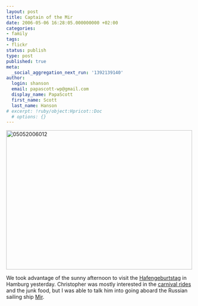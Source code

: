 ```yaml
---
layout: post
title: Captain of the Mir
date: 2006-05-06 16:28:05.000000000 +02:00
categories:
- family
tags:
- flickr
status: publish
type: post
published: true
meta:
  _social_aggregation_next_run: '1392139140'
author:
  login: shanson
  email: papascott-wp@gmail.com
  display_name: PapaScott
  first_name: Scott
  last_name: Hanson
# excerpt: !ruby/object:Hpricot::Doc
  # options: {}
---
```

<p><a href="http://www.flickr.com/photos/papascott/140960845/" title="Photo Sharing"><img src="http://static.flickr.com/45/140960845_5740e5f654.jpg" width="500" height="375" alt="05052006012" /></a></p>
<p>We took advantage of the sunny afternoon to visit the <a href="http://www.hafengeburtstag.de/Content_en/start_e.htm">Hafengeburtstag</a> in Hamburg yesterday. Christopher was mostly interested in the <a href="http://flickr.com/photos/papascott/140828086/">carnival rides</a> and the junk food, but I was able to talk him into going aboard the Russian sailing ship <a href="http://www.tallshipmir.ru/">Mir</a>.</p>
